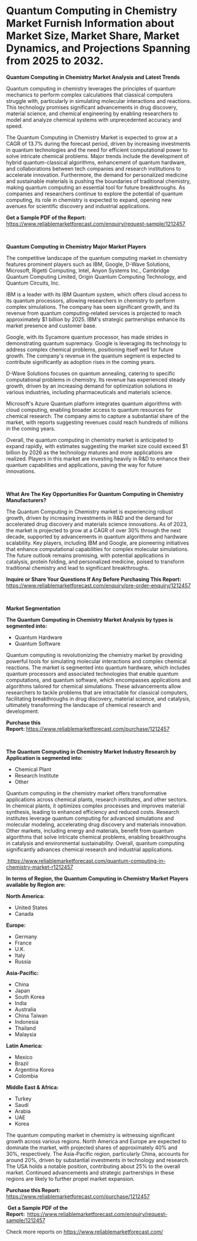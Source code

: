 <p><h1>Quantum Computing in Chemistry Market Furnish Information about Market Size, Market Share, Market Dynamics, and Projections Spanning from 2025 to 2032.</h1></p><p><strong>Quantum Computing in Chemistry Market Analysis and Latest Trends</strong></p>
<p><p>Quantum computing in chemistry leverages the principles of quantum mechanics to perform complex calculations that classical computers struggle with, particularly in simulating molecular interactions and reactions. This technology promises significant advancements in drug discovery, material science, and chemical engineering by enabling researchers to model and analyze chemical systems with unprecedented accuracy and speed.</p><p>The Quantum Computing in Chemistry Market is expected to grow at a CAGR of 13.7% during the forecast period, driven by increasing investments in quantum technologies and the need for efficient computational power to solve intricate chemical problems. Major trends include the development of hybrid quantum-classical algorithms, enhancement of quantum hardware, and collaborations between tech companies and research institutions to accelerate innovation. Furthermore, the demand for personalized medicine and sustainable materials is pushing the boundaries of traditional chemistry, making quantum computing an essential tool for future breakthroughs. As companies and researchers continue to explore the potential of quantum computing, its role in chemistry is expected to expand, opening new avenues for scientific discovery and industrial applications.</p></p>
<p><strong>Get a Sample PDF of the Report:&nbsp;</strong> <a href="https://www.reliablemarketforecast.com/enquiry/request-sample/1212457?utm_campaign=1169&utm_medium=2&utm_source=Github&utm_content=ia&utm_term=24032025&utm_id=quantum-computing-in-chemistry">https://www.reliablemarketforecast.com/enquiry/request-sample/1212457</a></p>
<p>&nbsp;</p>
<p><strong>Quantum Computing in Chemistry Major Market Players</strong></p>
<p><p>The competitive landscape of the quantum computing market in chemistry features prominent players such as IBM, Google, D-Wave Solutions, Microsoft, Rigetti Computing, Intel, Anyon Systems Inc., Cambridge Quantum Computing Limited, Origin Quantum Computing Technology, and Quantum Circuits, Inc. </p><p>IBM is a leader with its IBM Quantum system, which offers cloud access to its quantum processors, allowing researchers in chemistry to perform complex simulations. The company has seen significant growth, and its revenue from quantum computing-related services is projected to reach approximately $1 billion by 2025. IBM's strategic partnerships enhance its market presence and customer base.</p><p>Google, with its Sycamore quantum processor, has made strides in demonstrating quantum supremacy. Google is leveraging its technology to address complex chemical problems, positioning itself well for future growth. The company's revenue in the quantum segment is expected to contribute significantly as adoption rises in the coming years.</p><p>D-Wave Solutions focuses on quantum annealing, catering to specific computational problems in chemistry. Its revenue has experienced steady growth, driven by an increasing demand for optimization solutions in various industries, including pharmaceuticals and materials science.</p><p>Microsoft's Azure Quantum platform integrates quantum algorithms with cloud computing, enabling broader access to quantum resources for chemical research. The company aims to capture a substantial share of the market, with reports suggesting revenues could reach hundreds of millions in the coming years.</p><p>Overall, the quantum computing in chemistry market is anticipated to expand rapidly, with estimates suggesting the market size could exceed $1 billion by 2026 as the technology matures and more applications are realized. Players in this market are investing heavily in R&D to enhance their quantum capabilities and applications, paving the way for future innovations.</p></p>
<p>&nbsp;</p>
<p><strong>What Are The Key Opportunities For Quantum Computing in Chemistry Manufacturers?</strong></p>
<p><p>The Quantum Computing in Chemistry market is experiencing robust growth, driven by increasing investments in R&D and the demand for accelerated drug discovery and materials science innovations. As of 2023, the market is projected to grow at a CAGR of over 30% through the next decade, supported by advancements in quantum algorithms and hardware scalability. Key players, including IBM and Google, are pioneering initiatives that enhance computational capabilities for complex molecular simulations. The future outlook remains promising, with potential applications in catalysis, protein folding, and personalized medicine, poised to transform traditional chemistry and lead to significant breakthroughs.</p></p>
<p><strong>Inquire or Share Your Questions If Any Before Purchasing This Report:</strong> <a href="https://www.reliablemarketforecast.com/enquiry/pre-order-enquiry/1212457?utm_campaign=1169&utm_medium=2&utm_source=Github&utm_content=ia&utm_term=24032025&utm_id=quantum-computing-in-chemistry">https://www.reliablemarketforecast.com/enquiry/pre-order-enquiry/1212457</a></p>
<p>&nbsp;</p>
<p><strong>Market Segmentation</strong></p>
<p><strong>The Quantum Computing in Chemistry Market Analysis by types is segmented into:</strong></p>
<p><ul><li>Quantum Hardware</li><li>Quantum Software</li></ul></p>
<p><p>Quantum computing is revolutionizing the chemistry market by providing powerful tools for simulating molecular interactions and complex chemical reactions. The market is segmented into quantum hardware, which includes quantum processors and associated technologies that enable quantum computations, and quantum software, which encompasses applications and algorithms tailored for chemical simulations. These advancements allow researchers to tackle problems that are intractable for classical computers, facilitating breakthroughs in drug discovery, material science, and catalysis, ultimately transforming the landscape of chemical research and development.</p></p>
<p><strong>Purchase this Report:&nbsp;</strong><a href="https://www.reliablemarketforecast.com/purchase/1212457?utm_campaign=1169&utm_medium=2&utm_source=Github&utm_content=ia&utm_term=24032025&utm_id=quantum-computing-in-chemistry">https://www.reliablemarketforecast.com/purchase/1212457</a></p>
<p>&nbsp;</p>
<p><strong>The Quantum Computing in Chemistry Market Industry Research by Application is segmented into:</strong></p>
<p><ul><li>Chemical Plant</li><li>Research Institute</li><li>Other</li></ul></p>
<p><p>Quantum computing in the chemistry market offers transformative applications across chemical plants, research institutes, and other sectors. In chemical plants, it optimizes complex processes and improves material synthesis, leading to enhanced efficiency and reduced costs. Research institutes leverage quantum computing for advanced simulations and molecular modeling, accelerating drug discovery and materials innovation. Other markets, including energy and materials, benefit from quantum algorithms that solve intricate chemical problems, enabling breakthroughs in catalysis and environmental sustainability. Overall, quantum computing significantly advances chemical research and industrial applications.</p></p>
<p><a href="https://www.reliablemarketforecast.com/quantum-computing-in-chemistry-market-r1212457?utm_campaign=1169&utm_medium=2&utm_source=Github&utm_content=ia&utm_term=24032025&utm_id=quantum-computing-in-chemistry">&nbsp;https://www.reliablemarketforecast.com/quantum-computing-in-chemistry-market-r1212457</a></p>
<p><strong>In terms of Region, the Quantum Computing in Chemistry Market Players available by Region are:</strong></p>
<p>
    <p> <strong> North America: </strong>
        <ul>
            <li>United States</li>
            <li>Canada</li>
        </ul>
        </p> 
    <p> <strong> Europe: </strong>
        <ul>
            <li>Germany</li>
            <li>France</li>
            <li>U.K.</li>
            <li>Italy</li>
            <li>Russia</li>
        </ul>
        </p> 
    <p> <strong> Asia-Pacific: </strong>
        <ul>
            <li>China</li>
            <li>Japan</li>
            <li>South Korea</li>
            <li>India</li>
            <li>Australia</li>
            <li>China Taiwan</li>
            <li>Indonesia</li>
            <li>Thailand</li>
            <li>Malaysia</li>
        </ul>
        </p> 
    <p> <strong> Latin America: </strong>
        <ul>
            <li>Mexico</li>
            <li>Brazil</li>
            <li>Argentina Korea</li>
            <li>Colombia</li>
        </ul>
        </p> 
    <p> <strong> Middle East & Africa: </strong>
        <ul>
            <li>Turkey</li>
            <li>Saudi</li>
            <li>Arabia</li>
            <li>UAE</li>
            <li>Korea</li>
        </ul>
    </p>
    </p>
<p><p>The quantum computing market in chemistry is witnessing significant growth across various regions. North America and Europe are expected to dominate the market, with projected shares of approximately 40% and 30%, respectively. The Asia-Pacific region, particularly China, accounts for around 20%, driven by substantial investments in technology and research. The USA holds a notable position, contributing about 25% to the overall market. Continued advancements and strategic partnerships in these regions are likely to further propel market expansion.</p></p>
<p><strong>Purchase this Report: </strong><a href="https://www.reliablemarketforecast.com/purchase/1212457?utm_campaign=1169&utm_medium=2&utm_source=Github&utm_content=ia&utm_term=24032025&utm_id=quantum-computing-in-chemistry">https://www.reliablemarketforecast.com/purchase/1212457</a></p>
<p>&nbsp;<strong>Get a Sample PDF of the Report:&nbsp;&nbsp;</strong><a href="https://www.reliablemarketforecast.com/enquiry/request-sample/1212457?utm_campaign=1169&utm_medium=2&utm_source=Github&utm_content=ia&utm_term=24032025&utm_id=quantum-computing-in-chemistry">https://www.reliablemarketforecast.com/enquiry/request-sample/1212457</a></p>
<p><strong></strong></p>
<p>Check more reports on <a href="https://www.reliablemarketforecast.com/?utm_campaign=1169&utm_medium=2&utm_source=Github&utm_content=ia&utm_term=24032025&utm_id=quantum-computing-in-chemistry">https://www.reliablemarketforecast.com/</a></p>
